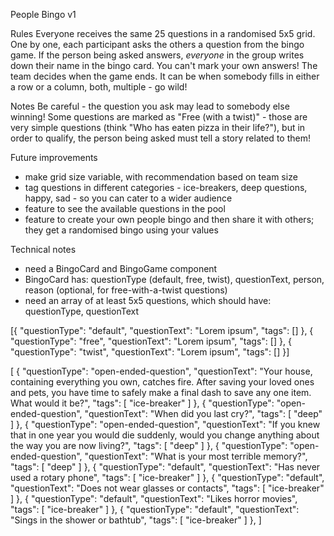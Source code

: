 People Bingo v1

Rules
Everyone receives the same 25 questions in a randomised 5x5 grid.  
One by one, each participant asks the others a question from the bingo game.
If the person being asked answers, *everyone* in the group writes down their name in the bingo card. 
You can't mark your own answers!
The team decides when the game ends. It can be when somebody fills in either a row or a column, both, multiple - go wild!

Notes
Be careful - the question you ask may lead to somebody else winning!
Some questions are marked as "Free (with a twist)" - those are very simple questions (think "Who has eaten pizza in their life?"), but in order to qualify, the person being asked must tell a story related to them!



Future improvements
* make grid size variable, with recommendation based on team size
* tag questions in different categories - ice-breakers, deep questions, happy, sad - so you can cater to a wider audience
* feature to see the available questions in the pool
* feature to create your own people bingo and then share it with others; they get a randomised bingo using your values



Technical notes
* need a BingoCard and BingoGame component
* BingoCard has: questionType (default, free, twist), questionText, person, reason (optional, for free-with-a-twist questions)
* need an array of at least 5x5 questions, which should have: questionType, questionText


[{
    "questionType": "default",
    "questionText": "Lorem ipsum",
    "tags": []
},
{
    "questionType": "free",
    "questionText": "Lorem ipsum",
    "tags": []
},
{
    "questionType": "twist",
    "questionText": "Lorem ipsum",
    "tags": []
}]


[
    {
        "questionType": "open-ended-question",
        "questionText": "Your house, containing everything you own, catches fire. After saving your loved ones and pets, you have time to safely make a final dash to save any one item. What would it be?",
        "tags": [
            "ice-breaker"
        ]
    },
    {
        "questionType": "open-ended-question",
        "questionText": "When did you last cry?",
        "tags": [
            "deep"
        ]
    },
    {
        "questionType": "open-ended-question",
        "questionText": "If you knew that in one year you would die suddenly, would you change anything about the way you are now living?",
        "tags": [
            "deep"
        ]
    },
    {
        "questionType": "open-ended-question",
        "questionText": "What is your most terrible memory?",
        "tags": [
            "deep"
        ]
    },
    {
        "questionType": "default",
        "questionText": "Has never used a rotary phone",
        "tags": [
            "ice-breaker"
        ]
    },
    {
        "questionType": "default",
        "questionText": "Does not wear glasses or contacts",
        "tags": [
            "ice-breaker"
        ]
    },
    {
        "questionType": "default",
        "questionText": "Likes horror movies",
        "tags": [
            "ice-breaker"
        ]
    },
    {
        "questionType": "default",
        "questionText": "Sings in the shower or bathtub",
        "tags": [
            "ice-breaker"
        ]
    },
]